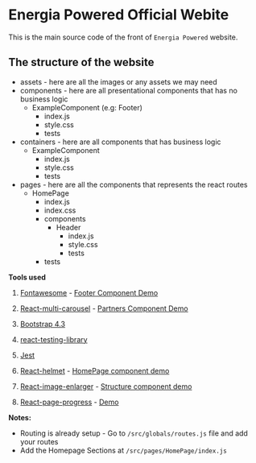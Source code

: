 # Energia Powered Official Webite

This is the main source code of the front of `Energia Powered` website.

## The structure of the website

- assets - here are all the images or any assets we may need
- components - here are all presentational components that has no business logic
  - ExampleComponent (e.g: Footer)
    - index.js
    - style.css
    - tests
- containers - here are all components that has business logic
  - ExampleComponent
    - index.js
    - style.css
    - tests
- pages - here are all the components that represents the react routes
  - HomePage
    - index.js
    - index.css
    - components
      - Header
        - index.js
        - style.css
        - tests
    - tests

**Tools used**

1. [Fontawesome](https://scotch.io/tutorials/using-font-awesome-5-with-react) - [Footer Component Demo](https://github.com/EnergiaPowered/official-website/blob/master/front/src/pages/HomePage/Footer)

2. [React-multi-carousel](https://www.npmjs.com/package/react-multi-carousel) - [Partners Component Demo](https://github.com/EnergiaPowered/official-website/blob/master/front/src/components/HomePage/Partners/Partners.js)

3. [Bootstrap 4.3](https://getbootstrap.com/)

4. [react-testing-library](https://github.com/testing-library/react-testing-library)

5. [Jest](https://jestjs.io/docs/en/getting-started)

6. [React-helmet](https://github.com/nfl/react-helmet) - [HomePage component demo](https://github.com/EnergiaPowered/official-website/blob/master/front/src/pages/HomePage/index.js)

7. [React-image-enlarger](https://github.com/bmcmahen/react-image-enlarger) - [Structure component demo](https://github.com/EnergiaPowered/official-website/blob/master/front/src/pages/AboutPage/components/Structure/index.js)

8. [React-page-progress](https://github.com/nomangul/react-page-progress/) - [Demo](https://github.com/EnergiaPowered/official-website/blob/master/front/src/App.js)

**Notes:**

- Routing is already setup - Go to `/src/globals/routes.js` file and add your routes
- Add the Homepage Sections at `/src/pages/HomePage/index.js`
